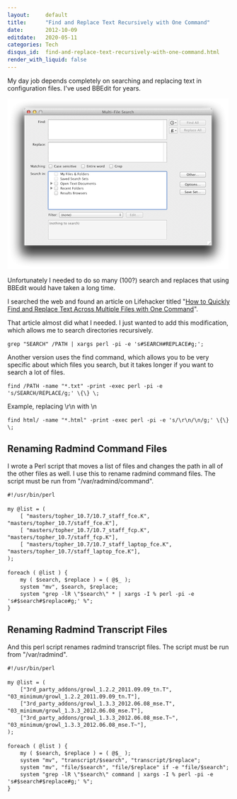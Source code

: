 ```yaml
---
layout:     default
title:      "Find and Replace Text Recursively with One Command"
date:       2012-10-09
editdate:   2020-05-11
categories: Tech
disqus_id:  find-and-replace-text-recursively-with-one-command.html
render_with_liquid: false
---
```


My day job depends completely on searching and replacing text in configuration files.  I've used BBEdit for years.

<img class="full" src="../blog/20121009_find_replace/bbedit.png" />

Unfortunately I needed to do so many (100?) search and replaces that using BBEdit would have taken a long time.

I searched the web and found an article on Lifehacker titled "[How to Quickly Find and Replace Text Across Multiple Files with One Command](http://lifehacker.com/5810026/quickly-find-and-replace-text-across-multiple-documents-via-the-command-line)".

That article almost did what I needed.  I just wanted to add this modification, which allows me to search directories recursively.

    grep "SEARCH" /PATH | xargs perl -pi -e 's#SEARCH#REPLACE#g;';

Another version uses the find command, which allows you to be very specific about which files you search, but it takes longer if you want to search a lot of files.

    find /PATH -name "*.txt" -print -exec perl -pi -e 's/SEARCH/REPLACE/g;' \{\} \;

Example, replacing \r\n with \n

	find html/ -name "*.html" -print -exec perl -pi -e 's/\r\n/\n/g;' \{\} \;

## Renaming Radmind Command Files

I wrote a Perl script that moves a list of files and changes the path in all of the other files as well.  I use this to rename radmind command files.  The script must be run from "/var/radmind/command".

    #!/usr/bin/perl

    my @list = (
        [ "masters/topher_10.7/10.7_staff_fce.K", "masters/topher_10.7/staff_fce.K"],
        [ "masters/topher_10.7/10.7_staff_fcp.K", "masters/topher_10.7/staff_fcp.K"],
        [ "masters/topher_10.7/10.7_staff_laptop_fce.K", "masters/topher_10.7/staff_laptop_fce.K"],
    );

    foreach ( @list ) {
        my ( $search, $replace ) = ( @$_ );
        system "mv", $search, $replace;
        system "grep -lR \"$search\" * | xargs -I % perl -pi -e 's#$search#$replace#g;' %";
    }

## Renaming Radmind Transcript Files

And this perl script renames radmind transcript files.  The script must be run from "/var/radmind".

    #!/usr/bin/perl

    my @list = (
        ["3rd_party_addons/growl_1.2.2_2011.09.09_tn.T", "03_minimum/growl_1.2.2_2011.09.09_tn.T"],
        ["3rd_party_addons/growl_1.3.3_2012.06.08_mse.T", "03_minimum/growl_1.3.3_2012.06.08_mse.T"],
        ["3rd_party_addons/growl_1.3.3_2012.06.08_mse.T~", "03_minimum/growl_1.3.3_2012.06.08_mse.T~"],
    );

    foreach ( @list ) {
        my ( $search, $replace ) = ( @$_ );
        system "mv", "transcript/$search", "transcript/$replace";
        system "mv", "file/$search", "file/$replace" if -e "file/$search";
        system "grep -lR \"$search\" command | xargs -I % perl -pi -e 's#$search#$replace#g;' %";
    }
